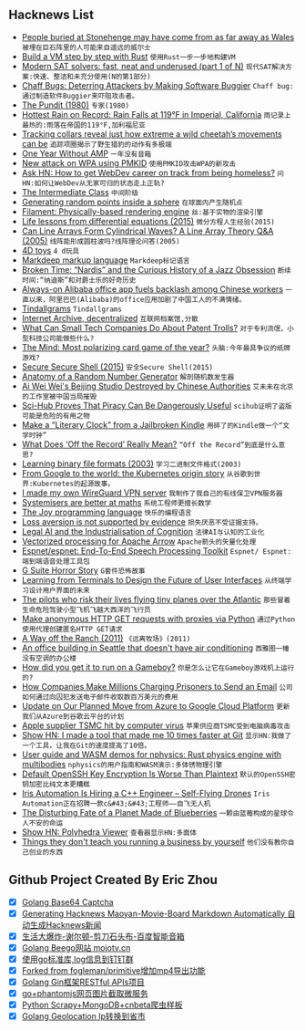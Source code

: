 ## Hacknews List


- [People buried at Stonehenge may have come from as far away as Wales](https://arstechnica.com/science/2018/08/people-buried-at-stonehenge-may-have-come-from-as-far-away-as-wales/)  `被埋在巨石阵里的人可能来自遥远的威尔士`
- [Build a VM step by step with Rust](https://blog.subnetzero.io/post/building-language-vm-part-00/)  `使用Rust一步一步地构建VM`
- [Modern SAT solvers: fast, neat and underused (part 1 of N)](https://codingnest.com/modern-sat-solvers-fast-neat-underused-part-1-of-n/)  `现代SAT解决方案:快速、整洁和未充分使用(N的第1部分)`
- [Chaff Bugs: Deterring Attackers by Making Software Buggier](https://arxiv.org/abs/1808.00659)  `Chaff bug:通过制造软件Buggier来吓阻攻击者。`
- [The Pundit (1980)](https://www.versobooks.com/blogs/3958-the-pundit)  `专家(1980)`
- [Hottest Rain on Record: Rain Falls at 119°F in Imperial, California](https://www.wunderground.com/cat6/Hottest-Rain-Record-Rain-falls-119F-Imperial-California)  `雨记录上最热的:雨落在帝国的119°F,加利福尼亚`
- [Tracking collars reveal just how extreme a wild cheetah’s movements can be](https://www.nationalgeographic.com/science/phenomena/2013/06/12/collars-reveal-why-just-how-extreme-cheetahs-can-be/)  `追踪项圈揭示了野生猎豹的动作有多极端`
- [One Year Without AMP](https://www.alexkras.com/one-year-without-amp/)  `一年没有音箱`
- [New attack on WPA using PMKID](https://hashcat.net/forum/thread-7717.html)  `使用PMKID攻击WPA的新攻击`
- [Ask HN: How to get WebDev career on track from being homeless?](item?id=17684451)  `问HN:如何让WebDev从无家可归的状态走上正轨?`
- [The Intermediate Class](https://www.newyorker.com/magazine/2018/04/02/the-intermediate-class/)  `中间阶级`
- [Generating random points inside a sphere](https://karthikkaranth.me/blog/generating-random-points-in-a-sphere/)  `在球面内产生随机点`
- [Filament: Physically-based rendering engine](https://google.github.io/filament/Filament.md.html)  `丝:基于实物的渲染引擎`
- [Life lessons from differential equations (2015)](https://www.johndcook.com/blog/2015/07/23/life-lessons-from-differential-equations/)  `微分方程人生经验(2015)`
- [Can Line Arrays Form Cylindrical Waves? A Line Array Theory Q&amp;A (2005)](https://web.archive.org/web/20080925234554/http://www.meyersound.com/support/papers/line_array_theory.htm)  `线阵能形成圆柱波吗?线阵理论问答(2005)`
- [4D toys](http://4dtoys.com/)  `4 d玩具`
- [Markdeep markup language](http://casual-effects.com/markdeep/)  `Markdeep标记语言`
- [Broken Time: “Nardis” and the Curious History of a Jazz Obsession](https://believermag.com/broken-time/)  `断续时间:“纳迪斯”和对爵士乐的好奇历史`
- [Always-on Alibaba office app fuels backlash among Chinese workers](https://www.businessinsider.com/r-ding-always-on-alibaba-office-app-fuels-backlash-among-chinese-workers-2018-8)  `一直以来，阿里巴巴(Alibaba)的office应用加剧了中国工人的不满情绪。`
- [Tindallgrams](http://tindallgrams.net/)  `Tindallgrams`
- [Internet Archive, decentralized](https://dweb.archive.org/)  `互联网档案馆,分散`
- [What Can Small Tech Companies Do About Patent Trolls?](https://blogs.findlaw.com/technologist/2018/08/what-can-small-tech-companies-do-about-patent-trolls.html)  `对于专利流氓，小型科技公司能做些什么?`
- [The Mind: Most polarizing card game of the year?](https://arstechnica.com/gaming/2018/08/the-mind-most-polarizing-card-game-of-the-year/)  `头脑:今年最具争议的纸牌游戏?`
- [Secure Secure Shell (2015)](https://stribika.github.io/2015/01/04/secure-secure-shell.html)  `安全Secure Shell(2015)`
- [Anatomy of a Random Number Generator](https://www.masswerk.at/nowgobang/2018/anatomy-of-an-rng)  `解剖随机数发生器`
- [Ai Wei Wei&#39;s Beijing Studio Destroyed by Chinese Authorities](https://www.npr.org/2018/08/04/635654200/ai-wei-weis-beijing-studio-destroyed-by-chinese-authorities)  `艾未未在北京的工作室被中国当局摧毁`
- [Sci-Hub Proves That Piracy Can Be Dangerously Useful](https://torrentfreak.com/sci-hub-proves-that-piracy-can-be-dangerously-useful-180804/)  `scihub证明了盗版可能是危险的有用之物`
- [Make a “Literary Clock” from a Jailbroken Kindle](https://www.instructables.com/id/Literary-Clock-Made-From-E-reader/)  `用碎了的Kindle做一个“文学时钟”`
- [What Does ‘Off the Record’ Really Mean?](https://www.nytimes.com/2018/08/02/reader-center/off-the-record-meaning.html)  `“Off the Record”到底是什么意思?`
- [Learning binary file formats (2003)](https://board.flatassembler.net/topic.php?t=20690)  `学习二进制文件格式(2003)`
- [From Google to the world: the Kubernetes origin story](https://cloudplatform.googleblog.com/2016/07/from-Google-to-the-world-the-Kubernetes-origin-story.html)  `从谷歌到世界:Kubernetes的起源故事。`
- [I made my own WireGuard VPN server](https://techcrunch.com/2018/07/28/how-i-made-my-own-wireguard-vpn-server/)  `我制作了我自己的有线保卫VPN服务器`
- [Systemisers are better at maths](https://www.nature.com/articles/s41598-018-30013-8)  `系统工程师更擅长数学`
- [The Joy programming language](http://www.kevinalbrecht.com/code/joy-mirror/joy.html)  `快乐的编程语言`
- [Loss aversion is not supported by evidence](https://blogs.scientificamerican.com/observations/why-the-most-important-idea-in-behavioral-decision-making-is-a-fallacy/?sf194849524=1)  `损失厌恶不受证据支持。`
- [Legal AI and the Industrialisation of Cognition](https://www.artificiallawyer.com/2018/08/03/summer-re-post-legal-ai-the-industrialisation-of-cognition/)  `法律AI与认知的工业化`
- [Vectorized processing for Apache Arrow](https://github.com/dremio/gandiva)  `Apache箭头的矢量化处理`
- [Espnet/espnet: End-To-End Speech Processing Toolkit](https://github.com/espnet/espnet)  `Espnet/ Espnet:端到端语音处理工具包`
- [G Suite Horror Story](https://lawgimenez.me/2018/08/05/g-suite-horror-story/)  `G套件恐怖故事`
- [Learning from Terminals to Design the Future of User Interfaces](https://brandur.org/interfaces)  `从终端学习设计用户界面的未来`
- [The pilots who risk their lives flying tiny planes over the Atlantic](https://www.bbc.com/news/magazine-34484972)  `那些冒着生命危险驾驶小型飞机飞越大西洋的飞行员`
- [Make anonymous HTTP GET requests with proxies via Python](https://github.com/rootVIII/proxy_requests)  `通过Python使用代理创建匿名HTTP GET请求`
- [A Way off the Ranch (2011)](https://www.linuxjournal.com/content/way-ranch)  `《远离牧场》(2011)`
- [An office building in Seattle that doesn&#39;t have air conditioning](http://www.kuow.org/post/modern-seattle-building-doesn-t-have-ac-purpose)  `西雅图一幢没有空调的办公楼`
- [How did you get it to run on a Gameboy?](http://20dollarlolita.tumblr.com/post/176285106968/the-actual-storys-so-much-cooler-than-that-i)  `你是怎么让它在Gameboy游戏机上运行的?`
- [How Companies Make Millions Charging Prisoners to Send an Email](https://www.wired.com/story/jpay-securus-prison-email-charging-millions/)  `公司如何通过向囚犯发送电子邮件收取数百万美元的费用`
- [Update on Our Planned Move from Azure to Google Cloud Platform](https://about.gitlab.com/2018/07/19/gcp-move-update/)  `更新我们从Azure到谷歌云平台的计划`
- [Apple supplier TSMC hit by computer virus](https://www.bloomberg.com/news/articles/2018-08-04/tsmc-takes-emergency-steps-as-operations-hit-by-computer-virus)  `苹果供应商TSMC受到电脑病毒攻击`
- [Show HN: I made a tool that made me 10 times faster at Git](https://github.com/jesseduffield/lazygit)  `显示HN:我做了一个工具，让我在Git的速度提高了10倍。`
- [User guide and WASM demos for nphysics: Rust physics engine with multibodies](http://nphysics.org/)  `nphysics的用户指南和WASM演示:多体锈物理引擎`
- [Default OpenSSH Key Encryption Is Worse Than Plaintext](https://latacora.singles/2018/08/03/the-default-openssh.html)  `默认的OpenSSH密钥加密比纯文本更糟糕`
- [Iris Automation Is Hiring a C&#43;&#43; Engineer – Self-Flying Drones](http://www.irisonboard.com/careers/)  `Iris Automation正在招聘一款c&#43;&#43;工程师——自飞无人机`
- [The Disturbing Fate of a Planet Made of Blueberries](https://www.atlasobscura.com/articles/what-if-earth-were-made-of-blueberries)  `一颗由蓝莓构成的星球令人不安的命运`
- [Show HN: Polyhedra Viewer](https://polyhedra.tessera.li)  `查看器显示HN:多面体`
- [Things they don&#39;t teach you running a business by yourself](https://docs.browserless.io/blog/2018/08/01/running-an-indie-business.html)  `他们没有教你自己创业的东西`

## Github Project Created By Eric Zhou

- [x] [Golang Base64 Captcha](https://github.com/mojocn/base64Captcha)
- [x] [Generating Hacknews Maoyan-Movie-Board Markdown Automatically 自动生成Hacknews新闻](https://github.com/dejavuzhou/md-genie)
- [x] [生活大爆炸-谢尔顿-剪刀石头布-百度智能音箱](https://github.com/mojocn/dueros-bang-game)
- [x] [Golang Beego网站 mojotv.cn](https://github.com/mojocn/www.mojotv.cn)
- [x] [使用go标准库,log信息到钉钉群](https://github.com/mojocn/dooger)
- [x] [Forked from fogleman/primitive增加mp4导出功能](https://github.com/mojocn/primitive)
- [x] [Golang Gin框架RESTful APIs项目](https://github.com/JJJJJJJerk/ezier-golang-web-api-framework)
- [x] [go+phantomjs网页图片截取微服务](https://github.com/mojocn/screen_shot)
- [x] [Python Scrapy+MongoDB+cnbeta爬虫样板](https://github.com/mojocn/scrapy_mongodb_boilerplate_cnbeta)
- [x] [Golang Geolocation Ip转换到省市](https://github.com/mojocn/ip2location)